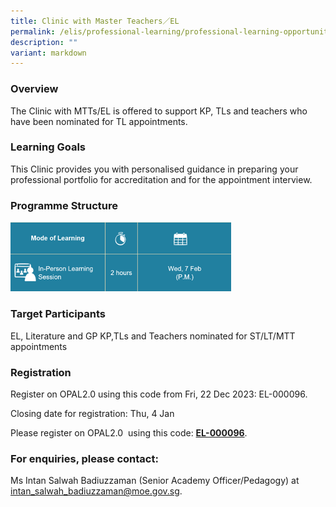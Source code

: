 ```yaml
---
title: Clinic with Master Teachers／EL
permalink: /elis/professional-learning/professional-learning-opportunities/clinic-with-master-teachers-el/
description: ""
variant: markdown
---
```

### Overview
The Clinic with MTTs/EL is offered to support KP, TLs and teachers who have been nominated for TL appointments.

### Learning Goals

This Clinic provides you with personalised guidance in preparing your professional portfolio for accreditation and for the appointment interview.

### Programme Structure

<img src="/images/clinic%20with%20master%20teachers.png" style="width:70%">
		 
### Target Participants

EL, Literature and GP KP,TLs and Teachers nominated for ST/LT/MTT appointments

### Registration
Register on OPAL2.0 using this code from Fri, 22 Dec 2023: EL-000096.   

Closing date for registration: Thu, 4 Jan

Please register on&nbsp;OPAL2.0 &nbsp;using this code:&nbsp;[**EL-000096**](https://www.opal2.moe.edu.sg/app/learner/detail/course/f48b5157-f4d0-4267-ae74-7e7290cc4115).  
		 
### For enquiries, please contact:  
Ms Intan Salwah Badiuzzaman (Senior Academy Officer/Pedagogy) at <a href="mailto:intan_salwah_badiuzzaman@moe.gov.sg">intan_salwah_badiuzzaman@moe.gov.sg.</a>